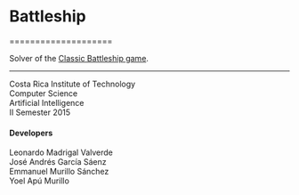 # Battleship
====================

Solver of the [Classic Battleship game](https://en.wikipedia.org/wiki/Battleship_(game)).
_ _ _

Costa Rica Institute of Technology  
Computer Science  
Artificial Intelligence  
II Semester 2015  

#### Developers

Leonardo Madrigal Valverde  
José Andrés García Sáenz  
Emmanuel Murillo Sánchez  
Yoel Apú Murillo  
